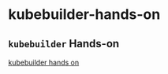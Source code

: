 # kubebuilder-hands-on

## `kubebuilder` Hands-on

[kubebuilder hands on](https://book.kubebuilder.io/cronjob-tutorial/cronjob-tutorial.html)

